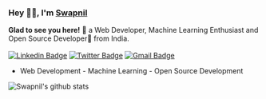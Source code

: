 ### Hey 👋🏽, I'm [Swapnil](https://swapnilsparsh.github.io) 

**Glad to see you here!** :star_struck: a Web Developer, Machine Learning Enthusiast and Open Source Developer🚀 from India. <br> <br> 
[![Linkedin Badge](https://img.shields.io/badge/-SwapnilSparsh-blue?style=social&logo=Linkedin&logoColor=blue&link=https://www.linkedin.com/in/swapnilsparsh)](https://www.linkedin.com/in/swapnilsparsh/)
[![Twitter Badge](http://img.shields.io/badge/-@swapnilsparsh-1ca0f1?style=social&logo=twitter&logoColor=blue&link=https://twitter.com/swapnilsparsh)](https://twitter.com/swapnilsparsh) 
[![Gmail Badge](https://img.shields.io/badge/-GMail-c14438?style=social&logo=Gmail&logoColor=red&link=mailto:arezona.lucky55@gmail.com)](mailto:arezona.lucky55@gmail.com)


- Web Development - Machine Learning - Open Source Development

![Swapnil's github stats](https://github-readme-stats.vercel.app/api?username=swapnilsparsh&show_icons=true&hide_border=true)
